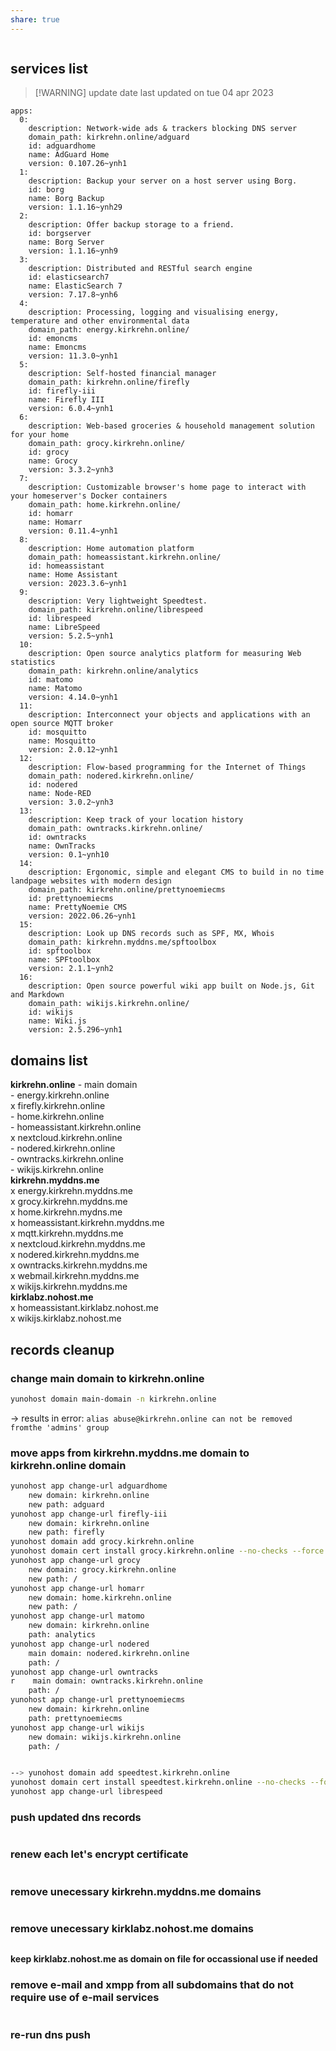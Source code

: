 ```yaml
---
share: true
---
```

```toc

```

## services list


> [!WARNING] update date
> last updated on tue 04 apr 2023


```
apps: 
  0: 
    description: Network-wide ads & trackers blocking DNS server
    domain_path: kirkrehn.online/adguard
    id: adguardhome
    name: AdGuard Home
    version: 0.107.26~ynh1
  1: 
    description: Backup your server on a host server using Borg.
    id: borg
    name: Borg Backup
    version: 1.1.16~ynh29
  2: 
    description: Offer backup storage to a friend.
    id: borgserver
    name: Borg Server
    version: 1.1.16~ynh9
  3: 
    description: Distributed and RESTful search engine
    id: elasticsearch7
    name: ElasticSearch 7
    version: 7.17.8~ynh6
  4: 
    description: Processing, logging and visualising energy, temperature and other environmental data
    domain_path: energy.kirkrehn.online/
    id: emoncms
    name: Emoncms
    version: 11.3.0~ynh1
  5: 
    description: Self-hosted financial manager
    domain_path: kirkrehn.online/firefly
    id: firefly-iii
    name: Firefly III
    version: 6.0.4~ynh1
  6: 
    description: Web-based groceries & household management solution for your home
    domain_path: grocy.kirkrehn.online/
    id: grocy
    name: Grocy
    version: 3.3.2~ynh3
  7: 
    description: Customizable browser's home page to interact with your homeserver's Docker containers
    domain_path: home.kirkrehn.online/
    id: homarr
    name: Homarr
    version: 0.11.4~ynh1
  8: 
    description: Home automation platform
    domain_path: homeassistant.kirkrehn.online/
    id: homeassistant
    name: Home Assistant
    version: 2023.3.6~ynh1
  9: 
    description: Very lightweight Speedtest.
    domain_path: kirkrehn.online/librespeed
    id: librespeed
    name: LibreSpeed
    version: 5.2.5~ynh1
  10: 
    description: Open source analytics platform for measuring Web statistics
    domain_path: kirkrehn.online/analytics
    id: matomo
    name: Matomo
    version: 4.14.0~ynh1
  11: 
    description: Interconnect your objects and applications with an open source MQTT broker
    id: mosquitto
    name: Mosquitto
    version: 2.0.12~ynh1
  12: 
    description: Flow-based programming for the Internet of Things
    domain_path: nodered.kirkrehn.online/
    id: nodered
    name: Node-RED
    version: 3.0.2~ynh3
  13: 
    description: Keep track of your location history
    domain_path: owntracks.kirkrehn.online/
    id: owntracks
    name: OwnTracks
    version: 0.1~ynh10
  14: 
    description: Ergonomic, simple and elegant CMS to build in no time landpage websites with modern design
    domain_path: kirkrehn.online/prettynoemiecms
    id: prettynoemiecms
    name: PrettyNoemie CMS
    version: 2022.06.26~ynh1
  15: 
    description: Look up DNS records such as SPF, MX, Whois
    domain_path: kirkrehn.myddns.me/spftoolbox
    id: spftoolbox
    name: SPFtoolbox
    version: 2.1.1~ynh2
  16: 
    description: Open source powerful wiki app built on Node.js, Git and Markdown
    domain_path: wikijs.kirkrehn.online/
    id: wikijs
    name: Wiki.js
    version: 2.5.296~ynh1
```



## domains list  
**kirkrehn.online** - main domain  
    - energy.kirkrehn.online  
    x firefly.kirkrehn.online  
    -  home.kirkrehn.online  
    -  homeassistant.kirkrehn.online  
    x nextcloud.kirkrehn.online  
    -  nodered.kirkrehn.online  
    -  owntracks.kirkrehn.online  
    -  wikijs.kirkrehn.online  
**kirkrehn.myddns.me**   
    x energy.kirkrehn.myddns.me  
    x grocy.kirkrehn.myddns.me  
    x home.kirkrehn.mydns.me  
    x homeassistant.kirkrehn.myddns.me  
    x mqtt.kirkrehn.myddns.me  
    x nextcloud.kirkrehn.myddns.me  
    x nodered.kirkrehn.myddns.me  
    x owntracks.kirkrehn.myddns.me  
    x webmail.kirkrehn.myddns.me  
    x wikijs.kirkrehn.myddns.me  
**kirklabz.nohost.me**  
    x homeassistant.kirklabz.nohost.me  
    x wikijs.kirklabz.nohost.me  

## records cleanup

### change main domain to kirkrehn.online
```sh
yunohost domain main-domain -n kirkrehn.online
```
-> results in error: `alias abuse@kirkrehn.online can not be removed fromthe 'admins' group`

### move apps from kirkrehn.myddns.me domain to kirkrehn.online domain
```sh
yunohost app change-url adguardhome
    new domain: kirkrehn.online
    new path: adguard
yunohost app change-url firefly-iii
    new domain: kirkrehn.online
    new path: firefly
yunohost domain add grocy.kirkrehn.online
yunohost domain cert install grocy.kirkrehn.online --no-checks --force
yunohost app change-url grocy
    new domain: grocy.kirkrehn.online
    new path: /
yunohost app change-url homarr
    new domain: home.kirkrehn.online
    new path: /
yunohost app change-url matomo
    new domain: kirkrehn.online
    path: analytics
yunohost app change-url nodered
    main domain: nodered.kirkrehn.online
    path: /
yunohost app change-url owntracks
r    main domain: owntracks.kirkrehn.online
    path: /
yunohost app change-url prettynoemiecms
    new domain: kirkrehn.online
    path: prettynoemiecms
yunohost app change-url wikijs
    new domain: wikijs.kirkrehn.online
    path: /


--> yunohost domain add speedtest.kirkrehn.online
yunohost domain cert install speedtest.kirkrehn.online --no-checks --force
yunohost app change-url librespeed

```

### push updated dns records
```sh

```

### renew each let's encrypt certificate
```sh

```

### remove unecessary kirkrehn.myddns.me domains
```sh

```

### remove unecessary kirklabz.nohost.me domains
```sh

```

**keep kirklabz.nohost.me as domain on file for occassional use if needed**

### remove e-mail and xmpp from all subdomains that do not require use of e-mail services
```sh

```

### re-run dns push
```sh

```

